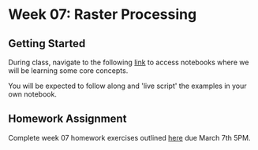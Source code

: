 # Week 07: Raster Processing
## Getting Started
During class, navigate to the following [link](http://geospatial-data-analytics.briannapagan.com/hub/user-redirect/git-pull?repo=https%3A%2F%2Fgithub.com%2Fbriannapagan%2Fgeospatial-data-analytics-spring-2023&branch=main&urlpath=lab%2Ftree%2Fgeospatial-data-analytics-spring-2023%2Fweek-07) to access notebooks where we will be learning some core concepts.


You will be expected to follow along and 'live script' the examples in your own notebook. 

## Homework Assignment
Complete week 07 homework exercises outlined [here](https://github.com/briannapagan/geospatial-data-analytics-spring-2023/blob/main/week-07/week-07-homework-exercises.ipynb) due March 7th 5PM. 